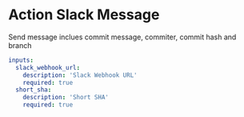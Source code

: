 # Action Slack Message
Send message inclues commit message, commiter, commit hash and branch

```yaml
inputs:
  slack_webhook_url: 
    description: 'Slack Webhook URL'
    required: true
  short_sha:
    description: 'Short SHA'
    required: true
```